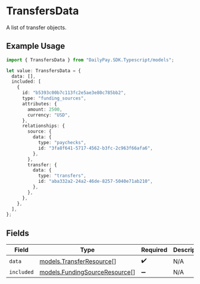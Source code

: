 # TransfersData

A list of transfer objects.

## Example Usage

```typescript
import { TransfersData } from "DailyPay.SDK.Typescript/models";

let value: TransfersData = {
  data: [],
  included: [
    {
      id: "b5393c00b7c113fc2e5ae3e80c785bb2",
      type: "funding_sources",
      attributes: {
        amount: 2500,
        currency: "USD",
      },
      relationships: {
        source: {
          data: {
            type: "paychecks",
            id: "3fa8f641-5717-4562-b3fc-2c963f66afa6",
          },
        },
        transfer: {
          data: {
            type: "transfers",
            id: "aba332a2-24a2-46de-8257-5040e71ab210",
          },
        },
      },
    },
  ],
};
```

## Fields

| Field                                                                | Type                                                                 | Required                                                             | Description                                                          |
| -------------------------------------------------------------------- | -------------------------------------------------------------------- | -------------------------------------------------------------------- | -------------------------------------------------------------------- |
| `data`                                                               | [models.TransferResource](../models/transferresource.md)[]           | :heavy_check_mark:                                                   | N/A                                                                  |
| `included`                                                           | [models.FundingSourceResource](../models/fundingsourceresource.md)[] | :heavy_minus_sign:                                                   | N/A                                                                  |
